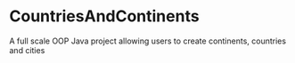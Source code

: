 # CountriesAndContinents
A full scale OOP Java project allowing users to create continents, countries and cities

